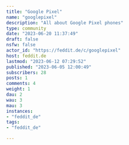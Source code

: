 ```yaml
---
title: "Google Pixel" 
name: "googlepixel"
description: "All about Google Pixel phones"
type: community
date: "2023-06-20 11:37:49"
draft: false
nsfw: false
actor_id: "https://feddit.de/c/googlepixel"
host: feddit.de
lastmod: "2023-06-12 07:29:52"
published: "2023-06-05 12:00:49"
subscribers: 28
posts: 1
comments: 4
weight: 1
dau: 2
wau: 3
mau: 3
instances:
- "feddit_de"
tags: 
- "feddit_de"

---
```

